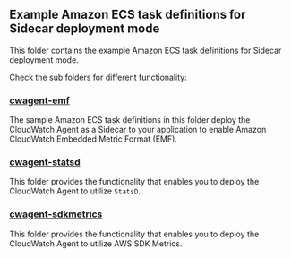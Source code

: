 ## Example Amazon ECS task definitions for Sidecar deployment mode

This folder contains the example Amazon ECS task definitions for Sidecar deployment mode.

Check the sub folders for different functionality:

### [cwagent-emf](cwagent-emf)
The sample Amazon ECS task definitions in this folder deploy the CloudWatch Agent as a Sidecar to your application to enable Amazon CloudWatch Embedded Metric Format (EMF).

### [cwagent-statsd](cwagent-statsd)
This folder provides the functionality that enables you to deploy the CloudWatch Agent to utilize `StatsD`.

### [cwagent-sdkmetrics](cwagent-sdkmetrics)
This folder provides the functionality that enables you to deploy the CloudWatch Agent to utilize AWS SDK Metrics.